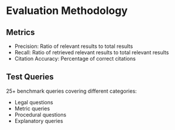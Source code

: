 # Evaluation Methodology

## Metrics

- Precision: Ratio of relevant results to total results
- Recall: Ratio of retrieved relevant results to total relevant results
- Citation Accuracy: Percentage of correct citations

## Test Queries

25+ benchmark queries covering different categories:
- Legal questions
- Metric queries
- Procedural questions
- Explanatory queries


